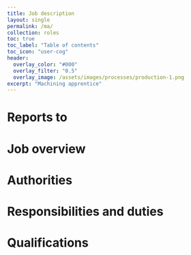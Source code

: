 ```yaml
---
title: Job description
layout: single
permalink: /ma/
collection: roles
toc: true
toc_label: "Table of contents"
toc_icon: "user-cog"
header:
  overlay_color: "#000"
  overlay_filter: "0.5"
  overlay_image: /assets/images/processes/production-1.png
excerpt: "Machining apprentice"
---
```

# Reports to

# Job overview

# Authorities

# Responsibilities and duties

# Qualifications

